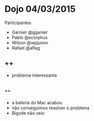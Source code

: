 # Dojo 04/03/2015

Participantes

- Garnier @gganier
- Pablo @scorphus
- Wilson @wpjunior
- Rafael @aflag

## ++

- problema interessante

## --

- a bateria do Mac acabou
- não conseguimos resolver o problema
- Bigode não veio
